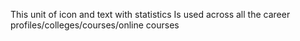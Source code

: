 This unit of icon and text with statistics Is used across all the career profiles/colleges/courses/online courses